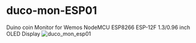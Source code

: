 # duco-mon-ESP01
Duino coin Monitor for  Wemos NodeMCU ESP8266 ESP-12F 1.3/0.96 inch OLED Display
![duco_mon_esp01](https://user-images.githubusercontent.com/3407229/152308292-27b9441f-ba66-4c72-8654-1e26ed95a7f6.jpg)
